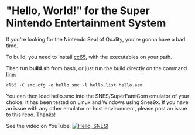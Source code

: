 # "Hello, World!" for the Super Nintendo Entertainment System
If you're looking for the Nintendo Seal of Quality, you're gonna have a bad time.

<!-- ![Screencap from Snes9x Emulator](hello_snes9x.png) -->

To build, you need to install [cc65](https://github.com/cc65/cc65), with the
executables on your path.

Then run **build.sh** from bash, or just run the build directly on the command line:

```
cl65 -C smc.cfg -o hello.smc -l hello.list hello.asm
```

You can then load hello.smc into the SNES/SuperFamiCom emulator of your choice. It has been
tested on Linux and Windows using Snes9x. If you have an issue with any other emulator or
host environment, please post an issue to this repo. Thanks!

See the video on YouTube:
[![Hello, SNES!](http://img.youtube.com/vi/96w000yWEeI/0.jpg)](https://youtu.be/96w000yWEeI)
